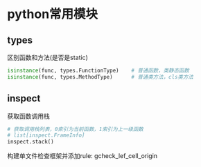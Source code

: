 
# python常用模块

## types

区别函数和方法(是否是static)

```python
isinstance(func, types.FunctionType)    # 普通函数，类静态函数
isinstance(func, types.MethodType)      # 普通类方法，cls类方法
```

## inspect

获取函数调用栈

```python
# 获取调用栈列表，0索引为当前函数，1索引为上一级函数
# list[inspect.FrameInfo]
inspect.stack()
```

构建单文件检查框架并添加rule: gcheck_lef_cell_origin
